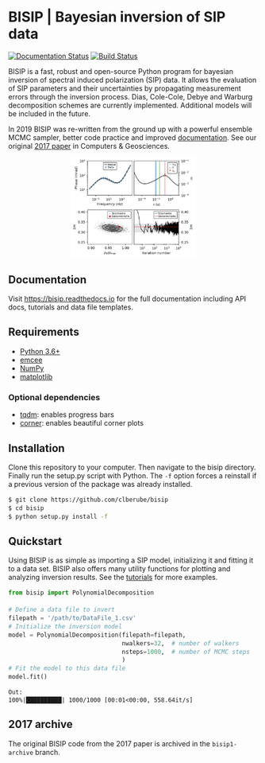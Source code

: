 # BISIP | Bayesian inversion of SIP data
[![Documentation Status](https://readthedocs.org/projects/bisip/badge/?version=latest)](https://bisip.readthedocs.io/en/latest/?badge=latest)
[![Build Status](https://www.travis-ci.com/clberube/BISIP.svg?branch=main)](https://www.travis-ci.com/clberube/BISIP)

BISIP is a fast, robust and open-source Python program for bayesian inversion of spectral induced polarization (SIP) data. It allows the evaluation of SIP parameters and their uncertainties by propagating measurement errors through the inversion process. Dias, Cole-Cole, Debye and Warburg decomposition schemes are currently implemented. Additional models will be included in the future.

In 2019 BISIP was re-written from the ground up with a powerful ensemble MCMC sampler, better code practice and improved [documentation](https://bisip.readthedocs.io/en/latest/). See our original [2017 paper](https://doi.org/10.1016/j.cageo.2017.05.001) in Computers & Geosciences.

<p align="center">
  <img src="/figures/ExampleFit_K389369.png" width="50%">
</p>

## Documentation
Visit https://bisip.readthedocs.io for the full documentation including API docs, tutorials and data file templates.

## Requirements
- [Python 3.6+](https://www.python.org/downloads/)
- [emcee](https://emcee.readthedocs.io/en/stable/)
- [NumPy](https://numpy.org/)
- [matplotlib](https://matplotlib.org/)

### Optional dependencies
- [tqdm](https://tqdm.github.io/): enables progress bars
- [corner](https://corner.readthedocs.io/en/latest/): enables beautiful corner plots

## Installation
Clone this repository to your computer. Then navigate to the bisip directory. Finally run the setup.py script with Python. The `-f` option forces a reinstall if a previous version of the package was already installed.

```zsh
$ git clone https://github.com/clberube/bisip
$ cd bisip
$ python setup.py install -f
```

## Quickstart
Using BISIP is as simple as importing a SIP model, initializing it and fitting it to a data set. BISIP also offers many utility functions for plotting and analyzing inversion results. See the [tutorials](https://bisip.readthedocs.io/en/latest/tutorials/quickstart.html) for more examples.

```python
from bisip import PolynomialDecomposition

# Define a data file to invert
filepath = '/path/to/DataFile_1.csv'
# Initialize the inversion model
model = PolynomialDecomposition(filepath=filepath,
                                nwalkers=32,  # number of walkers
                                nsteps=1000,  # number of MCMC steps
                                )
# Fit the model to this data file
model.fit()
```
```
Out:
100%|██████████| 1000/1000 [00:01<00:00, 558.64it/s]
```

## 2017 archive
The original BISIP code from the 2017 paper is archived in the `bisip1-archive` branch.
